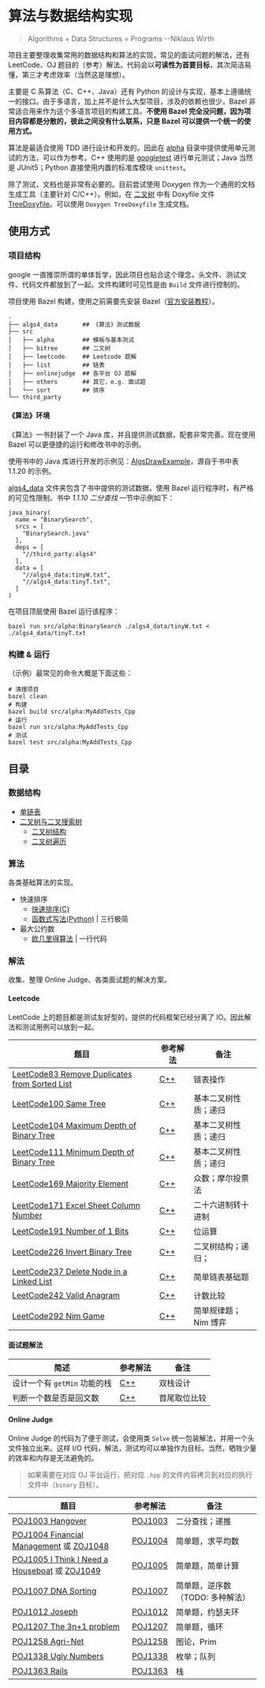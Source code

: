 # 算法与数据结构实现

> Algorithms + Data Structures = Programs --Niklaus Wirth

项目主要整理收集常用的数据结构和算法的实现，常见的面试问题的解法，还有 LeetCode、OJ 题目的（参考）解法。代码会以**可读性为首要目标**，其次简洁易懂，第三才考虑效率（当然这是理想）。

主要是 C 系算法（C、C++、Java）还有 Python 的设计与实现，基本上遵循统一的接口。由于多语言，加上并不是什么大型项目，涉及的依赖也很少，Bazel 非常适合用来作为这个多语言项目的构建工具。**不使用 Bazel 完全没问题，因为项目内容都是分散的，彼此之间没有什么联系，只是 Bazel 可以提供一个统一的使用方式。**

算法是最适合使用 TDD 进行设计和开发的。因此在 [alpha](src/alpha) 目录中提供使用单元测试的方法，可以作为参考。C++ 使用的是 [googletest](https://github.com/google/googletest) 进行单元测试；Java 当然是 JUnit5；Python 直接使用内置的标准库模块 `unittest`。

除了测试，文档也是非常有必要的。目前尝试使用 Doxygen 作为一个通用的文档生成工具（主要针对 C/C++）。例如，在 [二叉树](src/bitree) 中有 Doxyfile 文件[TreeDoxyfile](src/bitree/TreeDoxyfile)。可以使用 `Doxygen TreeDoxyfile` 生成文档。

## 使用方式

### 项目结构

google 一直推崇所谓的单体哲学，因此项目也贴合这个理念，头文件、测试文件、代码文件都放到了一起。文件构建时可见性是由 `Build` 文件进行控制的。

项目使用 Bazel 构建，使用之前需要先安装 Bazel（[官方安装教程](https://docs.bazel.build/versions/3.7.0/install.html)）。

```
.
├── algs4_data       ## 《算法》测试数据
├── src
│   ├── alpha        ## 模板与基本测试
│   ├── bitree       ## 二叉树
│   ├── leetcode     ## Leetcode 题解
│   ├── list         ## 链表
│   ├── onlinejudge  ## 各平台 OJ 题解
│   ├── others       ## 其它，e.g. 面试题
│   └── sort         ## 排序
└── third_party
```

#### 《算法》环境

《算法》一书封装了一个 Java 库，并且提供测试数据，配套非常完善。现在使用 Bazel 可以更便捷的运行和修改书中的示例。

使用书中的 Java 库进行开发的示例见：[AlgsDrawExample](src/alpha/AlgsDrawExample.java)，源自于书中表 1.1.20 的示例。

[algs4_data](algs4_data/) 文件夹包含了书中提供的测试数据，使用 Bazel 运行程序时，有严格的可见性限制。书中 _1.1.10 二分查找_ 一节中示例如下：

```
java_binary(
  name = "BinarySearch",
  srcs = [
    "BinarySearch.java"
  ],
  deps = [
    "//third_party:algs4"
  ],
  data = [
    "//algs4_data:tinyW.txt",
    "//algs4_data:tinyT.txt",
  ]
)
```

在项目顶层使用 Bazel 运行该程序：

```
bazel run src/alpha:BinarySearch ./algs4_data/tinyW.txt < ./algs4_data/tinyT.txt
```

### 构建 & 运行

（示例）最常见的命令大概是下面这些：

```
# 清理项目
bazel clean
# 构建
bazel build src/alpha:MyAddTests_Cpp
# 运行
bazel run src/alpha:MyAddTests_Cpp
# 测试
bazel test src/alpha:MyAddTests_Cpp
```

## 目录

### 数据结构

- [单链表](src/list/)
- [二叉树与二叉搜索树](src/bitree)
  - [二叉树结构](src/bitree/bitree.h)
  - [二叉树遍历](src/bitree/traverse.h)

### 算法

各类基础算法的实现。

- 快速排序
  - [快速排序(C)](src/sort/qksort.c)
  - [函数式写法(Python)](src/sort/qsort_functional.py) | 三行极简
- 最大公约数
  - [欧几里得算法](src/math/gcd.cc) | 一行代码

### 解法

收集、整理 Online Judge、各类面试题的解决方案。

#### Leetcode

LeetCode 上的题目都是测试友好型的，提供的代码框架已经分离了 IO。因此解法和测试用例可以放到一起。

| 题目                                                                                                                  | 参考解法                                                             | 备注                 |
| --------------------------------------------------------------------------------------------------------------------- | -------------------------------------------------------------------- | -------------------- |
| [LeetCode83 Remove Duplicates from Sorted List](https://leetcode-cn.com/problems/remove-duplicates-from-sorted-list/) | [C++](src/leetcode/leetcode83_remove_duplicates_from_sorted_list.cc) | 链表操作             |
| [LeetCode100 Same Tree](https://leetcode-cn.com/problems/same-tree/)                                                  | [C++](src/leetcode/leetcode100_same_tree.cc)                         | 基本二叉树性质；递归 |
| [LeetCode104 Maximum Depth of Binary Tree](https://leetcode-cn.com/problems/maximum-depth-of-binary-tree/)            | [C++](src/leetcode/leetcode104_maximum_depth_of_binary_tree.cc)      | 基本二叉树性质；递归 |
| [LeetCode111 Minimum Depth of Binary Tree](https://leetcode-cn.com/problems/minimum-depth-of-binary-tree/)            | [C++](src/leetcode/leetcode111_minimum_depth_of_binary_tree.cc)      | 基本二叉树性质；递归 |
| [LeetCode169 Majority Element](https://leetcode-cn.com/problems/majority-element/)                                    | [C++](src/leetcode/leetcode169_majority_element.cc)                  | 众数；摩尔投票法     |
| [LeetCode171 Excel Sheet Column Number](https://leetcode-cn.com/problems/excel-sheet-column-number/)                  | [C++](src/leetcode/leetcode171_excel_sheet_column_number.cc)         | 二十六进制转十进制   |
| [LeetCode191 Number of 1 Bits](https://leetcode-cn.com/problems/number-of-1-bits/)                                    | [C++](src/leetcode/leetcode191_numbers_of_1_bits.cc)                 | 位运算               |
| [LeetCode226 Invert Binary Tree](https://leetcode-cn.com/problems/Invert-Binary-Tree/)                                | [C++](src/leetcode/leetcode226_invert_binary_tree.cc)                | 二叉树结构；递归；   |
| [LeetCode237 Delete Node in a Linked List](https://leetcode-cn.com/problems/delete-node-in-a-linked-List/)            | [C++](src/leetcode/leetcode237_delete_node_in_a_linked_list.cc)      | 简单链表基础题       |
| [LeetCode242 Valid Anagram](https://leetcode-cn.com/problems/valid-anagram/)                                          | [C++](src/leetcode/leetcode242_valid_anagram.cc)                     | 计数比较             |
| [LeetCode292 Nim Game](https://leetcode-cn.com/problems/nim-game/)                                                    | [C++](src/leetcode/leetcode292_nim_game.cc)                          | 简单规律题；Nim 博弈 |

#### 面试题解法

| 简述                         | 参考解法                                         | 备注         |
| ---------------------------- | ------------------------------------------------ | ------------ |
| 设计一个有 `getMin` 功能的栈 | [C++](src/others/interview/stack_get_min.cc)     | 双栈设计     |
| 判断一个数是否是回文数       | [C++](src/others/interview/palindrome_number.cc) | 首尾取位比较 |

#### Online Judge

Online Judge 的代码为了便于测试，会使用类 `Solve` 统一包装解法，并用一个头文件独立出来。这样 I/O 代码，解法，测试均可以单独作为目标。当然，牺牲少量的效率和内存是无法避免的。

> 如果需要在对应 OJ 平台运行，把对应 `.hpp` 的文件内容拷贝到对应的执行文件中（`binary` 目标）。

| 题目                                                                                                                                                   | 参考解法                               | 备注                             |
| ------------------------------------------------------------------------------------------------------------------------------------------------------ | -------------------------------------- | -------------------------------- |
| [POJ1003 Hangover](http://poj.org/problem?id=1003)                                                                                                     | [POJ1003](src/onlinejudge/poj1003.hpp) | 二分查找；递推                   |
| [POJ1004 Financial Management](http://poj.org/problem?id=1004) 或 [ZOJ1048](https://zoj.pintia.cn/problem-sets/91827364500/problems/91827364547)       | [POJ1004](src/onlinejudge/poj1004.hpp) | 简单题，求平均数                 |
| [POJ1005 I Think I Need a Houseboat](http://poj.org/problem?id=1005) 或 [ZOJ1049](https://zoj.pintia.cn/problem-sets/91827364500/problems/91827364548) | [POJ1005](src/onlinejudge/poj1005.hpp) | 简单题，简单计算                 |
| [POJ1007 DNA Sorting](http://poj.org/problem?id=1007)                                                                                                  | [POJ1007](src/onlinejudge/poj1007.hpp) | 简单题，逆序数（TODO: 多种解法） |
| [POJ1012 Joseph](http://poj.org/problem?id=1012)                                                                                                       | [POJ1012](src/onlinejudge/poj1012.hpp) | 简单题，约瑟夫环                 |
| [POJ1207 The 3n+1 problem](http://poj.org/problem?id=1207)                                                                                             | [POJ1207](src/onlinejudge/poj1207.hpp) | 简单题，循环                     |
| [POJ1258 Agri-Net](http://poj.org/problem?id=1258)                                                                                                     | [POJ1258](src/onlinejudge/poj1258.hpp) | 图论，Prim                       |
| [POJ1338 Ugly Numbers](http://poj.org/problem?id=1338)                                                                                                 | [POJ1338](src/onlinejudge/poj1338.hpp) | 枚举；队列                       |
| [POJ1363 Rails](http://poj.org/problem?id=1363)                                                                                                        | [POJ1363](src/onlinejudge/poj1363.hpp) | 栈                               |
